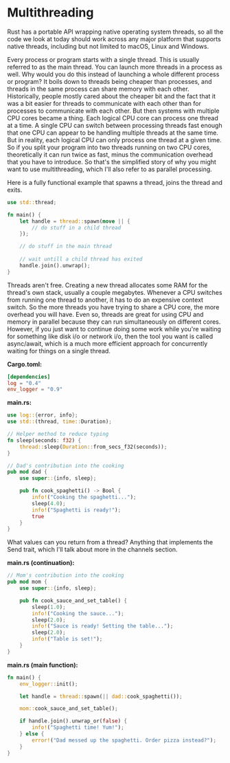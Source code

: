 # Multithreading
Rust has a portable API wrapping native operating system threads,
so all the code we look at today should work across any major platform that supports native threads,
including but not limited to macOS, Linux and Windows.

Every process or program starts with a single thread.
This is usually referred to as the main thread.
You can launch more threads in a process as well.
Why would you do this instead of launching a whole different process or program?
It boils down to threads being cheaper than processes, and threads in the same process can share
memory with each other.
Historically, people mostly cared about the cheaper bit and the fact that it was a bit easier for threads
to communicate with each other than for processes to communicate with each other.
But then systems with multiple CPU cores became a thing.
Each logical CPU core can process one thread at a time.
A single CPU can switch between processing threads fast enough that one CPU can appear to be handling
multiple threads at the same time.
But in reality, each logical CPU can only process one thread at a given time.
So if you split your program into two threads running on two CPU cores, theoretically it can run twice
as fast, minus the communication overhead that you have to introduce.
So that's the simplified story of why you might want to use multithreading, which I'll also refer to
as parallel processing.

Here is a fully functional example that spawns a thread, joins the thread and exits.
```rust
use std::thread;

fn main() {
    let handle = thread::spawn(move || {
        // do stuff in a child thread
    });

    // do stuff in the main thread
    
    // wait untill a child thread has exited
    handle.join().unwrap();
}
```

Threads aren't free.
Creating a new thread allocates some RAM for the thread's own stack, usually a couple megabytes.
Whenever a CPU switches from running one thread to another, it has to do an expensive context switch.
So the more threads you have trying to share a CPU core, the more overhead you will have.
Even so, threads are great for using CPU and memory in parallel because they can run simultaneously
on different cores.
However, if you just want to continue doing some work while you're waiting for something like disk i/o
or network i/o, then the tool you want is called async/await, which is a much more efficient approach
for concurrently waiting for things on a single thread.

**Cargo.toml:**
```toml
[dependencies]
log = "0.4"
env_logger = "0.9"
```

**main.rs:**
```rust
use log::{error, info};
use std::(thread, time::Duration);

// Helper method to reduce typing
fn sleep(seconds: f32) {
    thread::sleep(Duration::from_secs_f32(seconds));
}

// Dad's contribution into the cooking
pub mod dad {
    use super::{info, sleep};

    pub fn cook_spaghetti() -> Bool {
        info!("Cooking the spaghetti...");
        sleep(4.0);
        info!("Spaghetti is ready!");
        true
    }
}
```
What values can you return from a thread?
Anything that implements the Send trait, which I'll talk about more in the channels section.


**main.rs (continuation):**

```rust
// Mom's contribution into the cooking
pub mod mom {
    use super::{info, sleep};

    pub fn cook_sauce_and_set_table() {
        sleep(1.0);
        info!("Cooking the sauce...");
        sleep(2.0);
        info!("Sauce is ready! Setting the table...");
        sleep(2.0);
        info!("Table is set!");
    }
}
```

**main.rs (main function):**
```rust
fn main() {
    env_logger::init();

    let handle = thread::spawn(|| dad::cook_spaghetti());

    mom::cook_sauce_and_set_table();

    if handle.join().unwrap_or(false) {
        info!("Spaghetti time! Yum!");
    } else {
        error!("Dad messed up the spaghetti. Order pizza instead?");
    }
}
```